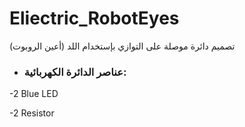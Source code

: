 # Eliectric_RobotEyes
تصميم دائرة موصلة على التوازي بإستخدام اللد (أعين الروبوت)

* ### عناصر الدائرة الكهربائية:
-2 Blue LED

-2 Resistor






